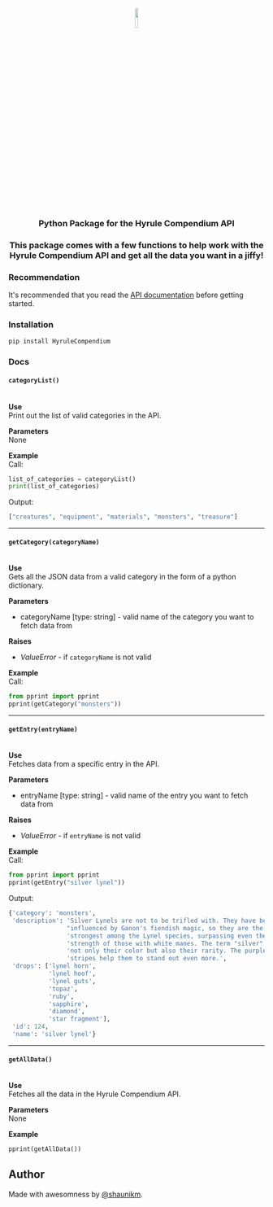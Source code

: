 <p align="center">
<img src="https://upload.wikimedia.org/wikipedia/commons/thumb/c/c3/Python-logo-notext.svg/768px-Python-logo-notext.svg.png" width="10%">
<h3 align="center">Python Package for the Hyrule Compendium API<h3>
<p align="center">This package comes with a few functions to help work with the Hyrule Compendium API and get all the data you want in a jiffy!</p>
</p>

### Recommendation
It's recommended that you read the [API documentation](https://github.com/gadhagod/Hyrule-Compendium-API/blob/master/README.md) before getting started.

### Installation
```
pip install HyruleCompendium
```

### Docs

#### `categoryList()`
\
**Use** \
Print out the list of valid categories in the API.

**Parameters** \
None

**Example** \
Call:
```python
list_of_categories = categoryList()
print(list_of_categories)
```
Output:
```python
["creatures", "equipment", "materials", "monsters", "treasure"]
```
---
#### `getCategory(categoryName)`
\
**Use** \
Gets all the JSON data from a valid category in the form of a python dictionary.

**Parameters**
- categoryName [type: string] - valid name of the category you want to fetch data from

**Raises**
 - *ValueError* - if <code>categoryName</code> is not valid

**Example** \
Call:
```python
from pprint import pprint
pprint(getCategory("monsters"))
```
---
#### `getEntry(entryName)`
\
**Use** \
Fetches data from a specific entry in the API.

**Parameters**
- entryName [type: string] - valid name of the entry you want to fetch data from

**Raises**
- *ValueError* - if <code>entryName</code> is not valid

**Example** \
Call:
```python
from pprint import pprint
pprint(getEntry("silver lynel"))
```
Output:
```python
{'category': 'monsters',
 'description': 'Silver Lynels are not to be trifled with. They have been '
                "influenced by Ganon's fiendish magic, so they are the "
                'strongest among the Lynel species, surpassing even the '
                'strength of those with white manes. The term "silver" denotes '
                'not only their color but also their rarity. The purple '
                'stripes help them to stand out even more.',
 'drops': ['lynel horn',
           'lynel hoof',
           'lynel guts',
           'topaz',
           'ruby',
           'sapphire',
           'diamond',
           'star fragment'],
 'id': 124,
 'name': 'silver lynel'}
```
---
#### `getAllData()`
\
**Use** \
Fetches all the data in the Hyrule Compendium API.

**Parameters** \
None

**Example**
```python
pprint(getAllData())
```

## Author
Made with awesomness by [@shaunikm](https://github.com/shaunikm).
